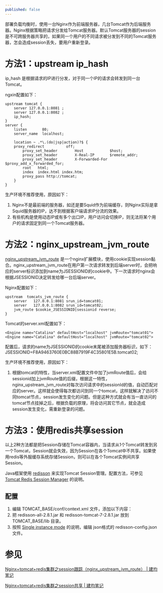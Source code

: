 ```yaml
---
published: false
---
```

部署负载均衡时，使用一台Nginx作为前端服务器，几台Tomcat作为后端服务器。Nginx根据策略把请求分发给Tomcat服务器。默认Tomcat服务器的session是不可跨服务器共享的，如果同一个用户的不同请求被分发到不同的Tomcat服务器，怎会造成session丢失，要用户重新登录。

# 方法1：upstream ip_hash
ip_hash 是根据请求的IP进行分发，对于同一个IP的请求会转发到同一台Tomcat。

ngxin配置如下：
```
upstream tomcat {
    server 127.0.0.1:8081 ;
    server 127.0.0.1:8082 ;
    ip_hash;
}
server {
    listen       80;
    server_name  localhost;

    location ~ .*\.(do|jsp|action)?$ {
    proxy_redirect          off;
        proxy_set_header        Host            $host;
        proxy_set_header        X-Real-IP       $remote_addr;
        proxy_set_header        X-Forwarded-For $proxy_add_x_forwarded_for;
        root   html;
        index  index.html index.htm;
        proxy_pass http://tomcat;
    }
}
```

生产环境不推荐使用，原因如下：
1. Nginx不是最前端的服务器，如还是要Squid作为前端缓存，则Nginx实际是拿Squid服务器的IP，达不到根据客户端请求IP分流的效果。
2. 有些机构是使用动态IP或有多个出口IP，用户访问会切换IP，则无法将某个用户的请求固定到同一个Tomcat服务器。

# 方法2：nginx_upstream_jvm_route
[nginx_upstream_jvm_route](https://github.com/nulab/nginx-upstream-jvm-route) 是一个nginx扩展模块，使用cookie实现session黏合。nginx_upstream_jvm_route在用户第一次请求转发到后端server时，会把响应的server标识添加到name为JSESSIONID的cookie中。下一次请求时nginx会根据JSESSIONID决定转发给哪一台后端server。

Nginx配置如下：
```
upstream  tomcats_jvm_route {
    server   127.0.0.1:8081 srun_id=tomcat01;
    server   127.0.0.1:8082 srun_id=tomcat02;
    jvm_route $cookie_JSESSIONID|sessionid reverse;
}
```

Tomcat的server.xml配置如下：
```
<Engine name="Catalina" defaultHost="localhost" jvmRoute="tomcat01">
<Engine name="Catalina" defaultHost="localhost" jvmRoute="tomcat02">
```

配置后，请求的name为JSESSIONID的cookie末尾被添加服务器标识，如下：
     JSESSIONID=F8A9463760E0BC88B7919F4C35801E5B.tomcat02;

生产环境不推荐使用，原因如下：
1. 根据tomcat的特性，当server.xml配置文件中加了jvmRoute值后，会给sessionid加上jvmRoute值的后缀，根据这一特性，nginx_upstream_jvm_route对每次访问请求中的sessionId的值，自动匹配对应的server。这样就会使得每次都访问到同一个tomcat，这样就解决了访问不同tomcat节点，session发生变化的问题。但是这种方式就会有当一直访问的tomcat节点挂掉之后，根据负载的原理，将会访问其它节点，就会造成session发生变化，需重新登录的问题。

# 方法3：使用redis共享session
以上2种方法都是把Session存储在Tomcat容器内，当请求从1个Tomcat转发到另一个Tomcat，Session就会失效，因为Session在各个Tomcat中不共享。如果使用redis等外服缓存系统存储Session，则可以在各个Tomcat实例间共享Session。

Java框架使用 [redisson](https://github.com/redisson/redisson) 来实现Tomcat Session管理。配置方法，可参见 [Tomcat Redis Session Manager](https://github.com/redisson/redisson/wiki/14.-Integration-with-frameworks#145-tomcat-redis-session-manager) 的说明。

## 配置
1. 编辑 TOMCAT_BASE/conf/context.xml 文件，添加以下内容： 
     <Manager className="org.redisson.tomcat.RedissonSessionManager" configPath="${catalina.base}/redisson-config.json" />
2. 把 redisson-all-2.8.1.jar 和 redisson-tomcat-7-2.8.1.jar 放到 TOMCAT_BASE/lib 目录。
3. 按照 [Single instance mode](https://github.com/redisson/redisson/wiki/2.-Configuration#262-single-instance-json-yaml-and-spring-xml-config-format) 的说明，编辑 json格式的 redisson-config.json 文件。

# 参见
[Nginx+tomcat+redis集群之session跟踪（nginx_upstream_jvm_route） | 建均笔记](http://www.wujianjun.org/2016/03/18/nginx-upstream-jvm-route/)

[Nginx+tomcat+redis集群之session共享 | 建均笔记](http://www.wujianjun.org/2016/03/17/tomcat-redis-session/)
